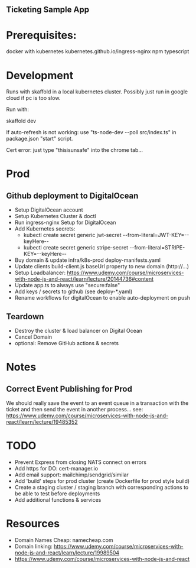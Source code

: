 Ticketing Sample App
---

# Prerequisites:
docker with kubernetes
kubernetes.github.io/ingress-nginx
npm
typescript

# Development
Runs with skaffold in a local kubernetes cluster.
Possibly just run in google cloud if pc is too slow.

Run with:

skaffold dev

If auto-refresh is not working:
use "ts-node-dev --poll src/index.ts" in package.json "start" script.

Cert error: just type "thisisunsafe" into the chrome tab...

# Prod

## Github deployment to DigitalOcean

 * Setup DigitalOcean account
 * Setup Kubernetes Cluster & doctl
 * Run ingress-nginx Setup for DigitalOcean
 * Add Kubernetes secrets:
    * kubectl create secret generic jwt-secret --from-literal=JWT-KEY=--keyHere--
    * kubectl create secret generic stripe-secret --from-literal=STRIPE-KEY=--keyHere--
 * Buy domain & update infra/k8s-prod deploy-manifests.yaml
 * Update clients build-client.js baseUrl property to new domain (http://...)
 * Setup Loadbalancer: https://www.udemy.com/course/microservices-with-node-js-and-react/learn/lecture/20144736#content
 * Update app.ts to always use "secure:false"
 * Add keys / secrets to github (see deploy-*.yaml)
 * Rename workflows for digitalOcean to enable auto-deployment on push

 ## Teardown

 * Destroy the cluster & load balancer on Digital Ocean
 * Cancel Domain
 * optional: Remove GitHub actions & secrets

# Notes

## Correct Event Publishing for Prod
We should really save the event to an event queue in a transaction with the ticket and then send the event in another process...
see:
https://www.udemy.com/course/microservices-with-node-js-and-react/learn/lecture/19485352

# TODO

 * Prevent Express from closing NATS connect on errors
 * Add https for DO: cert-manager.io
 * Add email support: mailchimp/sendgrid/similar
 * Add 'build' steps for prod cluster (create Dockerfile for prod style build)
 * Create a staging cluster / staging branch with corresponding actions to be able to test before deployments
 * Add additional functions & services

# Resources

 * Domain Names Cheap: namecheap.com
 * Domain linking: https://www.udemy.com/course/microservices-with-node-js-and-react/learn/lecture/19989504
 * https://www.udemy.com/course/microservices-with-node-js-and-react